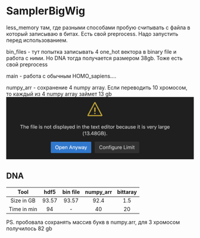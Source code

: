 # SamplerBigWig

less_memory там, где разными способами пробую считывать с файла в который записываю в битах. Есть свой preprocess. Надо запустить перед использованием.

bin_files - тут попытка записывать 4 one_hot вектора в binary file и работа с ними. Но DNA тогда получается размером 38gb. Тоже есть свой preprocess

main - работа c обычным HOMO_sapiens....

numpy_arr - сохранение 4 numpy array. Если переводить 10 хромосом, то каждый из 4 numpy array займет 13 gb
![Alt text](image.png)

## DNA

| Tool        | hdf5    | bin file | numpy_arr | bittaray
| :---:       | :---:   | :---:    |  :---:    | :---:   
| Size in GB  | 93.57   | 93.57    |   92.4    | 1.5
| Time in min | 94      |   -      |   40      | 20


PS. пробовала сохранять массив букв в numpy.arr, для 3 хромосом получилось 82 gb